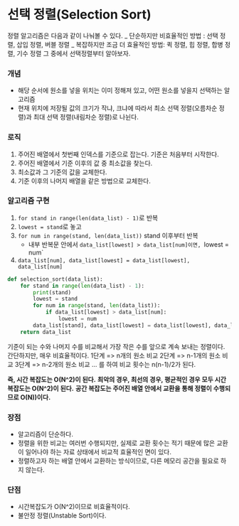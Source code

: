 # 선택 정렬(Selection Sort)

정렬 알고리즘은 다음과 같이 나눠볼 수 있다.
_ 단순하지만 비효율적인 방법 : 선택 정렬, 삽입 정렬, 버블 정렬
_ 복잡하지만 조금 더 효율적인 방법: 퀵 정렬, 힙 정렬, 합병 정렬, 기수 정렬
그 중에서 선택정렬부터 알아보자.

### 개념

- 해당 순서에 원소를 넣을 위치는 이미 정해져 있고, 어떤 원소를 넣을지 선택하는 알고리즘
- 현재 위치에 저장될 값의 크기가 작냐, 크냐에 따라서 최소 선택 정렬(오름차순 정렬)과 최대 선택 정렬(내림차순 정렬)로 나뉜다.

### 로직

1. 주어진 배열에서 첫번째 인덱스를 기준으로 잡는다. 기준은 처음부터 시작한다.
2. 주어진 배열에서 기준 이후의 값 중 최소값을 찾는다.
3. 최소값과 그 기준의 값을 교체한다.
4. 기준 이후의 나머지 배열을 같은 방법으로 교체한다.

### 알고리즘 구현

1. `for stand in range(len(data_list) - 1)`로 반복
2. `lowest = stand`로 놓고
3. `for num in range(stand, len(data_list))` stand 이후부터 반복
   - 내부 반복문 안에서 `data_list[lowest] > data_list[num]이면, `lowest = num`
4. `data_list[num], data_list[lowest] = data_list[lowest], data_list[num]`

```python
def selection_sort(data_list):
    for stand in range(len(data_list) - 1):
        print(stand)
        lowest = stand
        for num in range(stand, len(data_list)):
            if data_list[lowest] > data_list[num]:
                lowest = num
        data_list[stand], data_list[lowest] = data_list[lowest], data_list[stand]
    return data_list
```

기준이 되는 수와 나머지 수를 비교해서 가장 작은 수를 앞으로 계속 보내는 정렬이다.
간단하지만, 매우 비효율적이다.
1단계 => n개의 원소 비교
2단계 => n-1개의 원소 비교
3단계 => n-2개의 원소 비교
...
를 하여 비교 횟수는
n(n-1)/2가 된다.

**즉, 시간 복잡도는 O(N^2)이 된다.**
**최악의 경우, 최선의 경우, 평균적인 경우 모두 시간 복잡도는 O(N^2)이 된다.**
**공간 복잡도는 주어진 배열 안에서 교환을 통해 정렬이 수행되므로 O(N))이다.**

### 장점

- 알고리즘이 단순하다.
- 정렬을 위한 비교는 여러번 수행되지만, 실제로 교환 횟수는 적기 때문에 많은 교환이 일어나야 하는 자료 상태에서 비교적 효율적인 면이 있다.
- 정렬하고자 하는 배열 안에서 교환하는 방식이므로, 다른 메모리 공간을 필요로 하지 않는다.

### 단점

- 시간복잡도가 O(N^2)이므로 비효율적이다.
- 불안정 정렬(Unstable Sort)이다.
